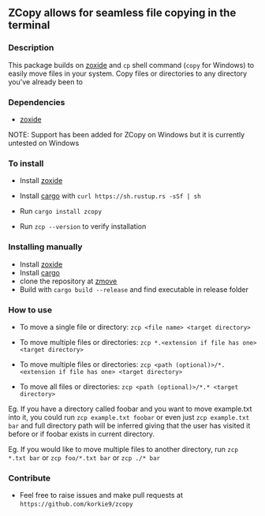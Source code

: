 ## ZCopy allows for seamless file copying in the terminal

### Description
This package builds on [zoxide](https://github.com/ajeetdsouza/zoxide) and ``cp`` shell command (``copy`` for Windows) to easily move files in your system.
Copy files or directories to any directory you've already been to

### Dependencies
 - [zoxide](https://github.com/ajeetdsouza/zoxide)


NOTE: Support has been added for ZCopy on Windows but it is currently untested on Windows

### To install

- Install [zoxide](https://github.com/ajeetdsouza/zoxide)
- Install [cargo](https://github.com/rust-lang/cargo) with ``curl https://sh.rustup.rs -sSf | sh``

- Run ``cargo install zcopy``

- Run ``zcp --version`` to verify installation

### Installing manually

- Install [zoxide](https://github.com/ajeetdsouza/zoxide)
- Install [cargo](https://github.com/rust-lang/cargo)
- clone the repository at [zmove](https://github.com/korkie9/zmove)
- Build with ``cargo build --release`` and find executable in release folder


### How to use

- To move a single file or directory: ``zcp <file name> <target directory>``

- To move multiple files or directories: ``zcp *.<extension if file has one> <target directory>``

- To move multiple files or directories: ``zcp <path (optional)>/*.<extension if file has one> <target directory>``

- To move all files or directories: ``zcp <path (optional)>/*.* <target directory>``


Eg. If you have a directory called foobar and you want to move example.txt into it, you could run ``zcp example.txt foobar`` or even just ``zcp example.txt bar`` and full directory path will be inferred giving that the user has visited it before or if foobar exists in current directory.

Eg. If you would like to move multiple files to another directory, run ``zcp *.txt bar`` or ``zcp foo/*.txt bar`` or ``zcp ./* bar``


### Contribute
- Feel free to raise issues and make pull requests at ``https://github.com/korkie9/zcopy``
